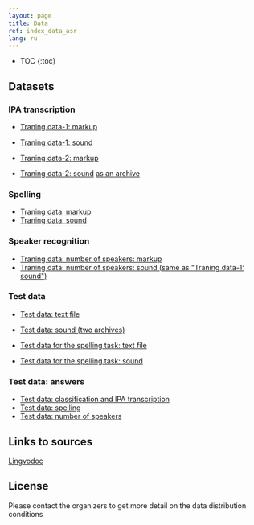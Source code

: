 ```yaml
---
layout: page
title: Data
ref: index_data_asr
lang: ru
---
```

* TOC
{:toc}


## Datasets
### IPA transcription

* [Traning data-1: markup](https://github.com/lowresource-lang-eval/asr_evaluation_scripts/blob/main/train1.tsv)
* [Traning data-1: sound](https://drive.google.com/drive/folders/1HJe_BOxUmc8g_2jlhoHlt6GG4OkUqCm0?usp=sharing)

* [Traning data-2: markup](https://github.com/lowresource-lang-eval/asr_evaluation_scripts/blob/main/train2.tsv)
* [Traning data-2: sound](https://drive.google.com/drive/folders/11pRTYHu09f_zegjfqq5aQpRMtapOR5yj?usp=sharing)
[as an archive](https://drive.google.com/drive/folders/1p4rpJcQiaOudUE093dhL5UOlP3AWGrvs?usp=sharing)

### Spelling

* [Traning data: markup](https://raw.githubusercontent.com/lowresource-lang-eval/asr_evaluation_scripts/main/ortho_train.tsv)
* [Traning data: sound](https://drive.google.com/file/d/168v_pSnm2_saB_7sqQI9xK8JBcTXCnRc/view)

### Speaker recognition

* [Traning data: number of speakers: markup](https://github.com/lowresource-lang-eval/asr_evaluation_scripts/blob/main/train1speakers.tsv)
* [Traning data: number of speakers: sound (same as "Traning data-1: sound")](https://drive.google.com/drive/folders/1HJe_BOxUmc8g_2jlhoHlt6GG4OkUqCm0?usp=sharing)


### Test data

* [Test data: text file](https://github.com/lowresource-lang-eval/asr_evaluation_scripts/blob/main/test_release_3mar2020.tsv)
* [Test data: sound (two archives)](https://drive.google.com/drive/folders/1DZoIe2wZKuZCKOhmTt1X2F-vANWZnt1d?usp=sharing)

* [Test data for the spelling task: text file](https://github.com/lowresource-lang-eval/asr_evaluation_scripts/blob/main/ortho_test_release_3mar2020.tsv)
* [Test data for the spelling task: sound](https://drive.google.com/file/d/1-7wACJG7s908GAB9SkDtTPKzZMvA1oLC/view?usp=sharing)

### Test data: answers
* [Test data: classification and IPA transcription](https://github.com/lowresource-lang-eval/asr_evaluation_scripts/blob/main/test.tsv)
* [Test data: spelling](https://github.com/lowresource-lang-eval/asr_evaluation_scripts/blob/main/ortho_test.tsv)
* [Test data: number of speakers](https://github.com/lowresource-lang-eval/asr_evaluation_scripts/blob/main/speakers_test.tsv)

## Links to sources
[Lingvodoc](http://lingvodoc.ispras.ru/)

## License
Please contact the organizers to get more detail on the data distribution conditions